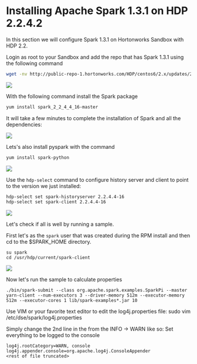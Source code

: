 # Installing Apache Spark 1.3.1 on HDP 2.2.4.2

In this section we will configure Spark 1.3.1 on Hortonworks Sandbox with HDP 2.2.

Login as root to your Sandbox and add the repo that has Spark 1.3.1 using the following command

```bash
wget -nv http://public-repo-1.hortonworks.com/HDP/centos6/2.x/updates/2.2.4.4/hdp.repo -O /etc/yum.repos.d/HDP-TP.repo
```

![](https://www.dropbox.com/s/j60xo6twvt20aju/Screenshot%202015-06-07%2016.00.25.png?dl=1)

With the following command install the Spark package

```bash
yum install spark_2_2_4_4_16-master
```
It will take a few minutes to complete the installation of Spark and all the dependencies:

![](https://www.dropbox.com/s/2gi21haz2l99obq/Screenshot%202015-06-07%2016.13.47.png?dl=1)

Lets's also install pyspark with the command

```bash
yum install spark-python
```
![](https://www.dropbox.com/s/et4wbmz6walrl59/Screenshot%202015-06-07%2016.16.55.png?dl=1)

Use the `hdp-select` command to configure history server and client to point to the version we just installed:

```bash
hdp-select set spark-historyserver 2.2.4.4-16
hdp-select set spark-client 2.2.4.4-16
```

![](https://www.dropbox.com/s/8ye09a1wos2p04i/Screenshot%202015-06-07%2016.24.19.png?dl=1)

Let's check if all is well by running a sample.

First let's as the `spark` user that was created during the RPM install and then cd to the $SPARK_HOME directory.

```
su spark
cd /usr/hdp/current/spark-client
```
![](https://www.dropbox.com/s/hew5n8056maa60b/Screenshot%202015-06-07%2016.31.12.png?dl=1)


Now let's run the sample to calculate properties

```
./bin/spark-submit --class org.apache.spark.examples.SparkPi --master yarn-client --num-executors 3 --driver-memory 512m --executor-memory 512m --executor-cores 1 lib/spark-examples*.jar 10
```


Use VIM or your favorite text editor to edit the log4j.properties file:
sudo vim /etc/dse/spark/log4j.properties

Simply change the 2nd line in the from the INFO -> WARN like so:
Set everything to be logged to the console

```
log4j.rootCategory=WARN, console
log4j.appender.console=org.apache.log4j.ConsoleAppender
<rest of file truncated>
```
